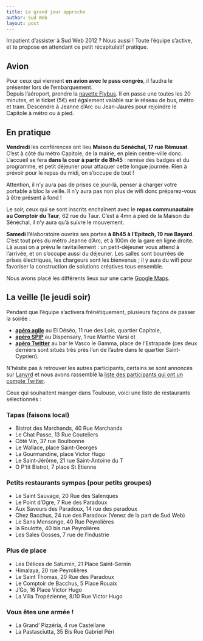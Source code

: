 ```yaml
---
title: Le grand jour approche
author: Sud Web
layout: post
---
```


Impatient d’assister à Sud Web 2012 ? Nous aussi ! Toute l’équipe s’active, et te propose en attendant ce petit récapitulatif pratique.

## Avion

Pour ceux qui viennent **en avion avec le pass congrès**, il faudra le présenter lors de l’embarquement.  
Depuis l’aéroport, prendre la [navette Flybus][1]. Il en passe une toutes les 20 minutes, et le ticket (5€) est également valable sur le réseau de bus, métro et tram. Descendre à Jeanne d’Arc ou Jean-Jaurès pour rejoindre le Capitole à métro ou à pied.

## **En pratique**

**Vendredi** les conférences ont lieu **Maison du Sénéchal, 17 rue Rémusat**. C’est à côté du métro Capitole, de la mairie, en plein centre-ville donc. L’accueil se fera **dans la cour à partir de 8h45** : remise des badges et du programme, et petit déjeuner pour attaquer cette longue journée. Rien à prévoir pour le repas du midi, on s’occupe de tout !

Attention, il n’y aura pas de prises ce jour-là, penser à charger votre portable à bloc la veille. Il n’y aura pas non plus de wifi donc préparez-vous à être présent à fond !

Le soir, ceux qui se sont inscrits enchaînent avec le **repas communautaire au Comptoir du Taur**, 62 rue du Taur. C’est à 4mn à pied de la Maison du Sénéchal, il n’y aura qu’à suivre le mouvement.

**Samedi** l’élaboratoire ouvrira ses portes **à 8h45 à l’Epitech, 19 rue Bayard**. C’est tout près du métro Jeanne d’Arc, et à 100m de la gare en ligne droite. Là aussi on a prévu le ravitaillement : un petit-déjeuner vous attend à l&rsquo;arrivée, et on s’occupe aussi du déjeuner. Les salles sont bourrées de prises électriques, les chargeurs sont les bienvenus ; il y aura du wifi pour favoriser la construction de solutions créatives tous ensemble.

Nous avons placé les différents lieux sur une carte [Google Maps][2].

## **La veille (le jeudi soir)**

Pendant que l’équipe s’activera frénétiquement, plusieurs façons de passer la soirée :

  * [**apéro agile**][3] au El Déséo, 11 rue des Lois, quartier Capitole,
  * [**apéro SPIP**][4] au Dispensary, 1 rue Marthe Varsi et
  * [**apéro Twitter**][5] au bar le Vasco le Gamma, place de l’Estrapade (ces deux derniers sont situés très près l’un de l’autre dans le quartier Saint-Cyprien).

N’hésite pas à retrouver les autres participants, certains se sont annoncés sur [Lanyrd][6] et nous avons rassemblé la [liste des participants qui ont un compte Twitter][7].

Ceux qui souhaitent manger dans Toulouse, voici une liste de restaurants sélectionnés :

### **Tapas (faisons local)**

  * Bistrot des Marchands, 40 Rue Marchands
  * Le Chat Passe‎, 13 Rue Couteliers
  * Côté Vin, 37 rue Boulbonne
  * Le Wallace, place Saint-Georges
  * La Gourmandine, place Victor Hugo
  * Le Saint-Jérôme, 21 rue Saint-Antoine du T
  * O P’tit Bistrot‎, 7 place St Etienne

### **Petits restaurants sympas (pour petits groupes)**

  * Le Saint Sauvage, 20 Rue des Salenques
  * Le Point d’Ogre, 7 Rue des Paradoux
  * Aux Saveurs des Paradoux, 14 rue des paradoux
  * Chez Bacchus, 24 rue des Paradoux (Venez de la part de Sud Web)
  * Le Sans Mensonge, 40 Rue Peyrolières
  * la Roulotte, 40 bis rue Peyrolières
  * Les Sales Gosses, 7 rue de l’industrie

### **Plus de place**

  * Les Délices de Saturnin, 21 Place Saint-Sernin
  * Himalaya, 20 rue Peyrolières
  * Le Saint Thomas‎, 20 Rue des Paradoux
  * Le Comptoir de Bacchus‎, 5 Place Rouaix
  * J’Go‎, 16 Place Victor Hugo
  * La Villa Tropézienne, 8/10 Rue Victor Hugo

### **Vous êtes une armée !**

  * La Grand’ Pizzéria, 4 rue Castellane
  * La Pastasciutta, 35 Bis Rue Gabriel Péri

 [1]: http://www.toulouse.aeroport.fr/fr/aeroport/acces-plans-parkings/acces/navette-centre-ville-aeroport
 [2]: http://g.co/maps/6gh58
 [3]: http://agiletoulouse.fr/apero-3
 [4]: http://www.spip-party.net/Apero-SPIP-le-24-mai-a-Toulouse
 [5]: https://twitter.com/twitapero
 [6]: http://lanyrd.com/2012/sudweb/
 [7]: https://twitter.com/SudWeb/participants-2012/members
